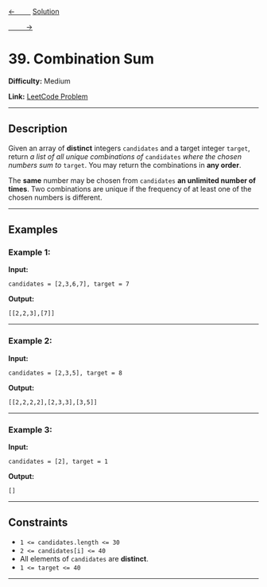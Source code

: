 [<-&nbsp;&nbsp;&nbsp;&nbsp;&nbsp;&nbsp;&nbsp;&nbsp;](../733.%20Flood%20Fill/statement.md)
[Solution](../39.%20Combination%20Sum/solution.js)

[&nbsp;&nbsp;&nbsp;&nbsp;&nbsp;&nbsp;&nbsp;&nbsp; ->](../40.%20Combination%20Sum%20II/statement.md)

# 39. Combination Sum

**Difficulty:** Medium

**Link:** [LeetCode Problem](https://leetcode.com/problems/combination-sum/)

---

## Description

Given an array of **distinct** integers `candidates` and a target integer `target`, return _a list of all unique combinations of_ `candidates` _where the chosen numbers sum to_ `target`. You may return the combinations in **any order**.

The **same** number may be chosen from `candidates` **an unlimited number of times**. Two combinations are unique if the frequency of at least one of the chosen numbers is different.

---

## Examples

### Example 1:

**Input:**

```plaintext
candidates = [2,3,6,7], target = 7
```

**Output:**

```plaintext
[[2,2,3],[7]]
```

---

### Example 2:

**Input:**

```plaintext
candidates = [2,3,5], target = 8
```

**Output:**

```plaintext
[[2,2,2,2],[2,3,3],[3,5]]
```

---

### Example 3:

**Input:**

```plaintext
candidates = [2], target = 1
```

**Output:**

```plaintext
[]
```

---

## Constraints

- `1 <= candidates.length <= 30`
- `2 <= candidates[i] <= 40`
- All elements of `candidates` are **distinct**.
- `1 <= target <= 40`

---
